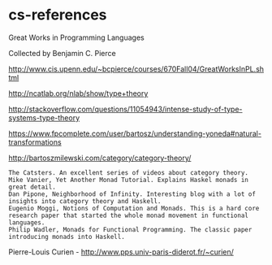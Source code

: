 # cs-references

Great Works
in Programming Languages

Collected by Benjamin C. Pierce

http://www.cis.upenn.edu/~bcpierce/courses/670Fall04/GreatWorksInPL.shtml

http://ncatlab.org/nlab/show/type+theory

http://stackoverflow.com/questions/11054943/intense-study-of-type-systems-type-theory

https://www.fpcomplete.com/user/bartosz/understanding-yoneda#natural-transformations

http://bartoszmilewski.com/category/category-theory/


    The Catsters. An excellent series of videos about category theory.
    Mike Vanier, Yet Another Monad Tutorial. Explains Haskel monads in great detail.
    Dan Pipone, Neighborhood of Infinity. Interesting blog with a lot of insights into category theory and Haskell.
    Eugenio Moggi, Notions of Computation and Monads. This is a hard core research paper that started the whole monad movement in functional languages.
    Philip Wadler, Monads for Functional Programming. The classic paper introducing monads into Haskell.


Pierre-Louis Curien - http://www.pps.univ-paris-diderot.fr/~curien/

